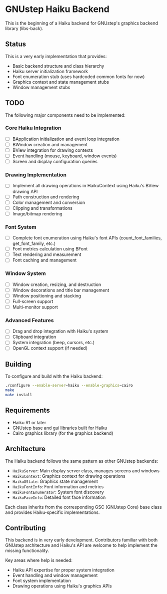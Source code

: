 # GNUstep Haiku Backend

This is the beginning of a Haiku backend for GNUstep's graphics backend library (libs-back).

## Status

This is a very early implementation that provides:

- Basic backend structure and class hierarchy
- Haiku server initialization framework  
- Font enumeration stub (uses hardcoded common fonts for now)
- Graphics context and state management stubs
- Window management stubs

## TODO

The following major components need to be implemented:

### Core Haiku Integration

- [ ] BApplication initialization and event loop integration
- [ ] BWindow creation and management
- [ ] BView integration for drawing contexts
- [ ] Event handling (mouse, keyboard, window events)
- [ ] Screen and display configuration queries

### Drawing Implementation  

- [ ] Implement all drawing operations in HaikuContext using Haiku's BView drawing API
- [ ] Path construction and rendering
- [ ] Color management and conversion
- [ ] Clipping and transformations
- [ ] Image/bitmap rendering

### Font System

- [ ] Complete font enumeration using Haiku's font APIs (count_font_families, get_font_family, etc.)
- [ ] Font metrics calculation using BFont
- [ ] Text rendering and measurement
- [ ] Font caching and management

### Window System

- [ ] Window creation, resizing, and destruction
- [ ] Window decorations and title bar management
- [ ] Window positioning and stacking
- [ ] Full-screen support
- [ ] Multi-monitor support

### Advanced Features

- [ ] Drag and drop integration with Haiku's system
- [ ] Clipboard integration
- [ ] System integration (beep, cursors, etc.)
- [ ] OpenGL context support (if needed)

## Building

To configure and build with the Haiku backend:

```bash
./configure --enable-server=haiku --enable-graphics=cairo
make
make install
```

## Requirements

- Haiku R1 or later
- GNUstep base and gui libraries built for Haiku
- Cairo graphics library (for the graphics backend)

## Architecture

The Haiku backend follows the same pattern as other GNUstep backends:

- `HaikuServer`: Main display server class, manages screens and windows
- `HaikuContext`: Graphics context for drawing operations  
- `HaikuGState`: Graphics state management
- `HaikuFontInfo`: Font information and metrics
- `HaikuFontEnumerator`: System font discovery
- `HaikuFaceInfo`: Detailed font face information

Each class inherits from the corresponding GSC (GNUstep Core) base class and provides Haiku-specific implementations.

## Contributing

This backend is in very early development. Contributors familiar with both GNUstep architecture and Haiku's API are welcome to help implement the missing functionality.

Key areas where help is needed:

- Haiku API expertise for proper system integration
- Event handling and window management
- Font system implementation  
- Drawing operations using Haiku's graphics APIs
